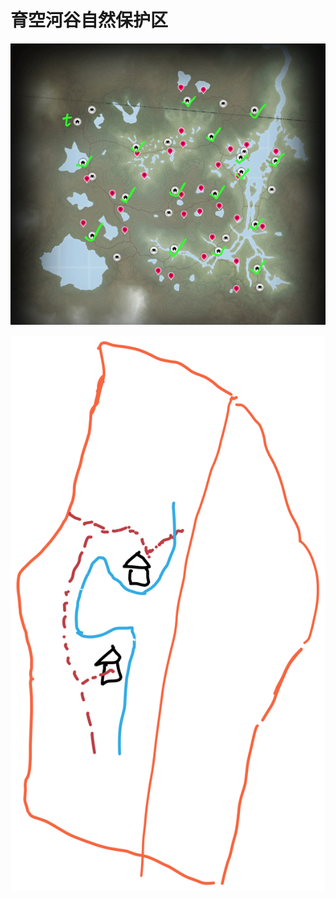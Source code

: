 # 育空河谷自然保护区

![YukonValleyNatureReserve.jpeg](YukonValleyNatureReserve.jpeg)

![育空河谷自然保护区.svg](育空河谷自然保护区.svg)
